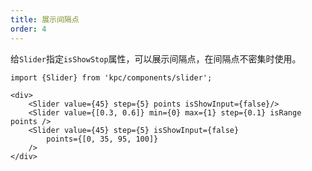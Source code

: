 ```yaml
---
title: 展示间隔点
order: 4
---
```


给`Slider`指定`isShowStop`属性，可以展示间隔点，在间隔点不密集时使用。

```vdt
import {Slider} from 'kpc/components/slider';

<div>
    <Slider value={45} step={5} points isShowInput={false}/>
    <Slider value={[0.3, 0.6]} min={0} max={1} step={0.1} isRange points />
    <Slider value={45} step={5} isShowInput={false} 
        points={[0, 35, 95, 100]}
    />
</div>
```
